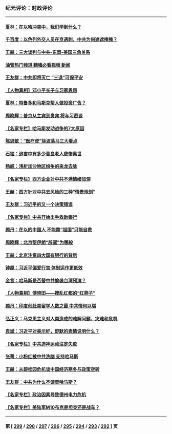 ### 纪元评论：时政评论
---
#### [夏林：在以哈冲突中，我们学到什么？](../../pages/nsc1025/n14096689.md?10180330) 
#### [千百度：以色列外交人员在京遇刺，中共为何遮遮掩掩？](../../pages/nsc1025/n14096976.md?10180330) 
#### [王赫：三大谈判与中共-东盟-美国三角关系](../../pages/nsc1025/n14096703.md?10180330) 
#### [油管热门频道 翻墙必看视频 新闻](ok?10180330)
#### [王友群：中共即将灭亡 “三退”可保平安](../../pages/nsc1025/n14096695.md?10180330) 
#### [【人物真相】邓小平长子与习家恩怨](../../pages/nsc1025/n14096619.md?10180330) 
#### [夏林：特鲁多和马斯克帮人做投资广告？](../../pages/nsc1025/n14096610.md?10180330) 
#### [周晓辉：普京从主宾到贵宾 将与习密谈](../../pages/nsc1025/n14096467.md?10180330) 
#### [【名家专栏】哈马斯发动战争的7大原因](../../pages/nsc1025/n14096468.md?10180330) 
#### [陈思敏：“医疗虎”徐波落马三大看点](../../pages/nsc1025/n14096374.md?10180330) 
#### [石铭：迫害中有多少善良老人悲惨离世](../../pages/nsc1025/n14096322.md?10180330) 
#### [杨威：浅析加沙地区纷争的来龙去脉](../../pages/nsc1025/n14095911.md?10180330) 
#### [【名家专栏】西方企业对中共不满情绪加深](../../pages/nsc1025/n14094676.md?10180330) 
#### [王赫：西方针对中共去风险的三种“情景规划”](../../pages/nsc1025/n14095519.md?10180330) 
#### [王友群：习近平的又一个决策错误](../../pages/nsc1025/n14095449.md?10180330) 
#### [【名家专栏】中共开始出手救助银行](../../pages/nsc1025/n14091469.md?10180330) 
#### [颜丹：在以的中国人 不能靠“祖国”只能自救](../../pages/nsc1025/n14095404.md?10180330) 
#### [周晓辉：北京帮伊朗“辟谣”为哪般](../../pages/nsc1025/n14095177.md?10180330) 
#### [王赫：北京注资四大国有银行的背后](../../pages/nsc1025/n14094869.md?10180330) 
#### [钟原：习近平偏爱行宫 体制运作更低效](../../pages/nsc1025/n14095041.md?10180330) 
#### [金言：哈马斯是否替中共偷袭台湾预演？](../../pages/nsc1025/n14094843.md?10180330) 
#### [【人物真相】傅晓田——搅乱红都的“红燕子”](../../pages/nsc1025/n14094741.md?10180330) 
#### [颜丹：印度创赴美留学人数之最 中共情何以堪](../../pages/nsc1025/n14094409.md?10180330) 
#### [弘正义：马克思主义对人类造成的难解问题、灾难和危机](../../pages/nsc1025/n14094457.md?10180330) 
#### [袁斌：习近平对美示好，舒默的表情说明什么？](../../pages/nsc1025/n14094410.md?10180330) 
#### [【名家专栏】中共造神运动注定失败](../../pages/nsc1025/n14090830.md?10180330) 
#### [张菁：小粉红被中共洗脑 支持哈马斯](../../pages/nsc1025/n14094044.md?10180330) 
#### [王赫：从碧桂园危机谈中国经济寒冬与政策空转](../../pages/nsc1025/n14094052.md?10180330) 
#### [王友群：中共为什么不谴责哈马斯？](../../pages/nsc1025/n14094039.md?10180330) 
#### [【名家专栏】政治因素导致德州电力危机](../../pages/nsc1025/n14093104.md?10180330) 
#### [【名家专栏】美陆军M10布克是坦克还是战车？](../../pages/nsc1025/n14081648.md?10180330) 

---
#### 第 [ [299](./299.md?10180330) / [298](./298.md?10180330) / [297](./297.md?10180330) / [296](./296.md?10180330) / [295](./295.md?10180330) / [294](./294.md?10180330) / [293](./293.md?10180330) / [292](./292.md?10180330) ] 页
